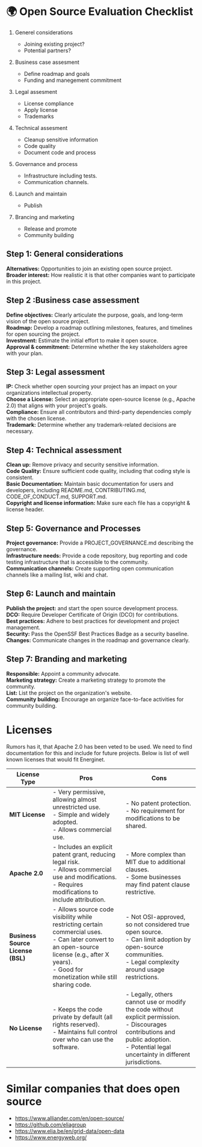 # 🌍 Open Source Evaluation Checklist

1) Generel considerations
    * Joining existing project?
    * Potential partners?

2) Business case assesment
    * Define roadmap and goals
    * Funding and manegement commitment

3) Legal assesment
    * License compliance
    * Apply license
    * Trademarks

4) Technical assesment
    * Cleanup sensitive information
    * Code quality
    * Document code and process

5) Governance and process
    * Infrastructure including tests.
    * Communication channels.

6) Launch and maintain
    * Publish

7) Brancing and marketing
    * Release and promote
    * Community building

## Step 1: General considerations

__Alternatives:__ Opportunities to join an existing open source project.  
__Broader interest:__ How realistic it is that other companies want to 
participate in this project.  

## Step 2 :Business case assessment

__Define objectives:__ Clearly articulate the purpose, goals, and long-term 
vision of the open source project.  
__Roadmap:__ Develop a roadmap outlining milestones, features, and 
timelines for open sourcing the project.  
__Investment:__ Estimate the initial effort to make it open source.  
__Approval & commitment:__ Determine whether the key stakeholders 
agree with your plan.  

## Step 3: Legal assessment

__IP:__ Check whether open sourcing your project has an impact on your 
organizations intellectual property.  
__Choose a License:__ Select an appropriate open-source license (e.g., Apache 2.0) that aligns with your project's goals.  
__Compliance:__ Ensure all contributors and third-party dependencies 
comply with the chosen license.  
__Trademark:__ Determine whether any trademark-related decisions are 
necessary.  

## Step 4: Technical assessment

__Clean up:__ Remove privacy and security sensitive information.  
__Code Quality:__ Ensure sufficient code quality, including that coding style 
is consistent.  
__Basic Documentation:__ Maintain basic documentation for users and 
developers, including README.md, CONTRIBUTING.md, 
CODE_OF_CONDUCT.md, SUPPORT.md.   
__Copyright and license information:__ Make sure each file has a copyright 
& license header.  

## Step 5: Governance and Processes

__Project governance:__ Provide a PROJECT_GOVERNANCE.md describing the 
governance.  
__Infrastructure needs:__ Provide a code repository, bug reporting and code testing 
infrastructure that is accessible to the community.  
__Communication channels:__ Create supporting open communication channels like a 
mailing list, wiki and chat.  

## Step 6: Launch and maintain

__Publish the project:__ and start the open source development process.  
__DCO:__ Require Developer Certificate of Origin (DCO) for contributions.  
__Best practices:__ Adhere to best practices for development and project management.  
__Security:__ Pass the OpenSSF Best Practices Badge as a security baseline.  
__Changes:__ Communicate changes in the roadmap and governance clearly.  

## Step 7: Branding and marketing

__Responsible:__ Appoint a community advocate.  
__Marketing strategy:__ Create a marketing strategy to promote the community.  
__List:__ List the project on the organization's website.  
__Community building:__ Encourage an organize face-to-face activities for community 
building.  


# Licenses

Rumors has it, that Apache 2.0 has been veted to be used. We need to find documentation for this and include for future projects. Below is list of well known licenses that would fit Energinet.

| License Type           | Pros | Cons |
|------------------------|------|------|
| **MIT License**        | - Very permissive, allowing almost unrestricted use.  <br> - Simple and widely adopted.  <br> - Allows commercial use. | - No patent protection.  <br> - No requirement for modifications to be shared. |
| **Apache 2.0**         | - Includes an explicit patent grant, reducing legal risk.  <br> - Allows commercial use and modifications.  <br> - Requires modifications to include attribution. | - More complex than MIT due to additional clauses.  <br> - Some businesses may find patent clause restrictive. |
| **Business Source License (BSL)** | - Allows source code visibility while restricting certain commercial uses.  <br> - Can later convert to an open-source license (e.g., after X years).  <br> - Good for monetization while still sharing code. | - Not OSI-approved, so not considered true open source.  <br> - Can limit adoption by open-source communities.  <br> - Legal complexity around usage restrictions. |
| **No License**         | - Keeps the code private by default (all rights reserved).  <br> - Maintains full control over who can use the software. | - Legally, others cannot use or modify the code without explicit permission.  <br> - Discourages contributions and public adoption.  <br> - Potential legal uncertainty in different jurisdictions. |

# Similar companies that does open source

* https://www.alliander.com/en/open-source/ 
* https://github.com/eliagroup
* https://www.elia.be/en/grid-data/open-data
* https://www.energyweb.org/
